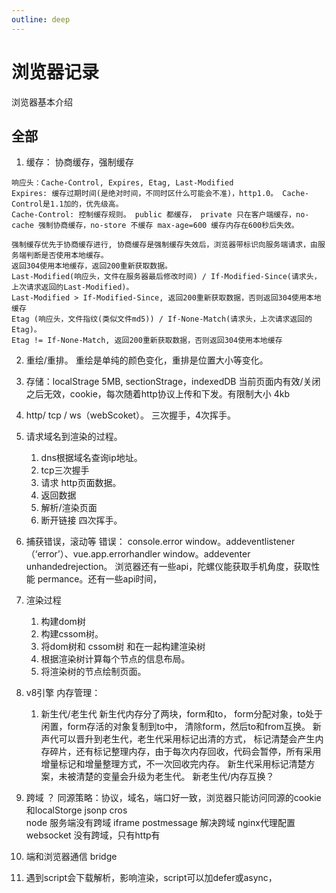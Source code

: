 ```yaml
---
outline: deep
---
```


# 浏览器记录
浏览器基本介绍

## 全部
1. 缓存： 协商缓存，强制缓存
```
响应头：Cache-Control, Expires, Etag, Last-Modified
Expires: 缓存过期时间(是绝对时间，不同时区什么可能会不准)，http1.0。 Cache-Control是1.1加的，优先级高。
Cache-Control: 控制缓存规则。 public 都缓存， private 只在客户端缓存，no-cache 强制协商缓存，no-store 不缓存 max-age=600 缓存内存在600秒后失效。

强制缓存优先于协商缓存进行, 协商缓存是强制缓存失效后，浏览器带标识向服务端请求，由服务端判断是否使用本地缓存。
返回304使用本地缓存，返回200重新获取数据。
Last-Modified(响应头，文件在服务器最后修改时间) / If-Modified-Since(请求头，上次请求返回的Last-Modified)。
Last-Modified > If-Modified-Since, 返回200重新获取数据，否则返回304使用本地缓存
Etag (响应头，文件指纹(类似文件md5)) / If-None-Match(请求头，上次请求返回的Etag)。
Etag != If-None-Match, 返回200重新获取数据，否则返回304使用本地缓存

```
2. 重绘/重排。 重绘是单纯的颜色变化，重排是位置大小等变化。
3. 存储：localStrage 5MB, sectionStrage，indexedDB 当前页面内有效/关闭之后无效，cookie，每次随着http协议上传和下发。有限制大小 4kb
4. http/ tcp / ws（webScoket）。 三次握手，4次挥手。 
5. 请求域名到渲染的过程。
	1. dns根据域名查询ip地址。
	2. tcp三次握手
	3. 请求 http页面数据。
	4. 返回数据
	5. 解析/渲染页面
	6. 断开链接 四次挥手。
6. 捕获错误，滚动等  错误： console.error  window。addeventlistener（‘error’）、vue.app.errorhandler  window。addeventer unhandedrejection。 浏览器还有一些api，陀螺仪能获取手机角度，获取性能 permance。还有一些api时间，
7. 渲染过程
	1. 构建dom树
	2. 构建cssom树。
	3. 将dom树和 cssom树 和在一起构建渲染树
	4. 根据渲染树计算每个节点的信息布局。
	5. 将渲染树的节点绘制页面。

8. v8引擎 内存管理：
	1. 新生代/老生代   新生代内存分了两块，form和to， form分配对象，to处于闲置，form存活的对象复制到to中， 清除form，然后to和from互换。 
  新声代可以晋升到老生代，老生代采用标记出清的方式， 标记清楚会产生内存碎片，还有标记整理内存，由于每次内存回收，代码会暂停，所有采用增量标记和增量整理方式，不一次回收完内存。
  新生代采用标记清楚方案，未被清楚的变量会升级为老生代。 
  新老生代/内存互换？ 

9. 跨域 ？ 同源策略：协议，域名，端口好一致，浏览器只能访问同源的cookie和localStorge
	jsonp 
	cros  
	node 服务端没有跨域 
	iframe postmessage 解决跨域
	nginx代理配置
	websocket 没有跨域，只有http有
10. 端和浏览器通信 bridge

11. 遇到script会下载解析，影响渲染，script可以加defer或async，


